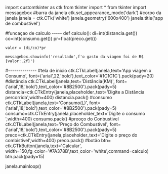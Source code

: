 import customtkinter as ctk
from tkinter import *
from tkinter import messagebox
#barra da janela
ctk.set_appearance_mode('dark')
#corpo da janela
janela = ctk.CTk('white')
janela.geometry('600x400')
janela.title('app de combustível')

#funcaçao de calculo -----
def calculo():
    di=int(distancia.get())
    co=int(consumo.get())
    pr=float(preco.get())

    valor = (di/co)*pr
    
    messagebox.showinfo('resultado',f'o gasto da viagem foi de R$ {valor:.2f}')
#--------------
#tela de inicio
ctk.CTkLabel(janela,text='App viagem x Consumo', font=('arial',22,'bold'),text_color='#1C1C1C').pack(pady=20)
#distância
ctk.CTkLabel(janela,text='Distância(KM)', font=('arial',18,'bold'),text_color='#8B2500').pack(pady=5)
distancia=ctk.CTkEntry(janela,placeholder_text='Digite a Distância percorrida',width=400)
distancia.pack()
#consumo
ctk.CTkLabel(janela,text='Consumo(L)', font=('arial',18,'bold'),text_color='#8B2500').pack(pady=5)
consumo=ctk.CTkEntry(janela,placeholder_text='Digite o consumo ',width=400)
consumo.pack()
#preoço do Conbustivel
ctk.CTkLabel(janela,text='Preço do Combustível', font=('arial',18,'bold'),text_color='#8B2500').pack(pady=5)
preco=ctk.CTkEntry(janela,placeholder_text='Digite o preço do combistível',width=400)
preco.pack()
#botão
btn= ctk.CTkButton(janela,text='Calcular', width=150,fg_color='#7A378B',text_color='white',command=calculo)
btn.pack(pady=15)

janela.mainloop()
